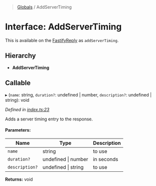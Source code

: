 > [Globals](../README.md) / AddServerTiming

# Interface: AddServerTiming

This is available on the [FastifyReply](https://www.fastify.io/docs/latest/Reply/) as `addServerTiming`.

## Hierarchy

* **AddServerTiming**

## Callable

▸ (`name`: string, `duration?`: undefined \| number, `description?`: undefined \| string): void

*Defined in [index.ts:23](https://github.com/sastan/fastify-server-timing/blob/main/src/index.ts#L23)*

Adds a server timing entry to the response.

#### Parameters:

Name | Type | Description |
------ | ------ | ------ |
`name` | string | to use |
`duration?` | undefined \| number | in seconds |
`description?` | undefined \| string | to use  |

**Returns:** void
